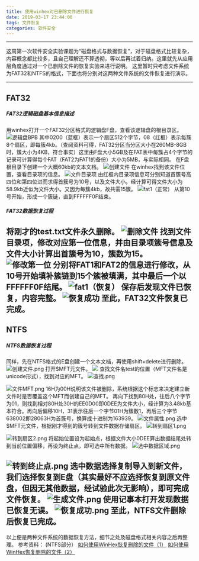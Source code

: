 ```yaml
---
title: 使用winhex对已删除文件进行恢复
date: 2019-03-17 23:44:00
tags: 文件恢复
categories: 软件安全
---
```

---
这周第一次软件安全实验课题为“磁盘格式与数据恢复”，对于磁盘格式比较复杂，内容概念都比较多，且自己理解还不算透彻，等以后再试着归纳。这里就先从应用层角度通过对一个已删除文件的恢复实验来进行说明。
这里暂时只考虑文件系统为FAT32和NTFS的格式，下面也将分别对这两种文件系统的文件恢复进行演示。
<!--more-->
---
## FAT32
##### FAT32逻辑磁盘基本信息描述
用winhex打开一个FAT32分区格式的逻辑盘F盘，查看该逻辑盘的根目录区。
![逻辑盘BPB](/使用winhex对已删除文件进行恢复/1.png)
其中0200（蓝框）表示一个扇区512个字节，08（红框）表示每簇8个扇区，即每簇4kb。（查阅资料可得，FAT32分区当分区大小在260MB-8GB时，簇大小为4KB，符合事实）这里由F盘大小5GB及在FAT表中每簇占4个字节的记录可计算得每个FAT（FAT2为FAT1的备份）大小为5MB，与实际相同。
在F盘根目录下创建一个大概60kb的文本文档。
![创建文件](/使用winhex对已删除文件进行恢复/2.png)
在winhex找到该文件位置，查看目录项的信息。
![文件目录项](/使用winhex对已删除文件进行恢复/3.png)
由红框内目录项信息可分别知道首簇号高四位和第四位进而求得首簇号为10号，以及文件大小。经计算可得文件大小为58.9kb近似为文件大小。又因为每簇4kb，故共需15簇。
![fat1（正常）](/使用winhex对已删除文件进行恢复/4.png)
从第10号开始，形成一个簇链，直到FFFFFF0F结束。
##### FAT32数据恢复过程
将刚才的test.txt文件永久删除。
![删除文件](/使用winhex对已删除文件进行恢复/5.png)
找到文件目录项，修改对应第一位信息，并由目录项簇号信息及文件大小计算出首簇号为10，簇数为15。
![修改第一位](/使用winhex对已删除文件进行恢复/6.png)
分别将FAT1和FAT2的信息进行修改，从10号开始填补簇链到15个簇被填满，其中最后一个以FFFFFF0F结尾。
![fat1（恢复）](/使用winhex对已删除文件进行恢复/7.png)
保存后发现文件已恢复，内容完整。
![恢复成功](/使用winhex对已删除文件进行恢复/8.png)
至此，FAT32文件恢复已完成。
---
## NTFS
##### NTFS数据恢复过程
同样，先在NTFS格式的E盘创建一个文本文档，再使用shift+delete进行删除。
![创建文件.png](/使用winhex对已删除文件进行恢复/9.png)
打开$MFT元文件。
![](/使用winhex对已删除文件进行恢复/10.png)
查找文件名test的位置（MFT文件名是unicode形式），找到对应的MFT。
![查找.png](/使用winhex对已删除文件进行恢复/11.png)

![文件MFT.png](/使用winhex对已删除文件进行恢复/12.png)
16H为00H说明该文件被删除，系统根据这个标志来决定建立新文件时是否覆盖这个MFT而创建自己的MFT。
再向下找到80H处，往后八个字节为01，则找到相对80H处30H的EE0D00即0DEE为文件大小，经计算为3.48kb基本符合。再向后偏移10H，31表示往后一个字节01H为簇数1，再后三个字节638002即28063H为首簇号，换算成十进制为163939。
![文件属性.png](/使用winhex对已删除文件进行恢复/13.png)
选中$MFT元文件，根据刚才得到的簇号转到文件数据存储扇区。
![转到扇区1.png](/使用winhex对已删除文件进行恢复/14.png)

![转到扇区2.png](/使用winhex对已删除文件进行恢复/15.png)
将起始位置设为起始点，根据文件大小0DEE算出数据结尾处转到当前位置偏移，再设为终止点，即可选中所有数据。
![选中数据区域.png](/使用winhex对已删除文件进行恢复/16.png)

![转到终止点.png](/使用winhex对已删除文件进行恢复/17.png)
选中数据选择复制导入到新文件，我们选择恢复到E盘（其实最好不应选择恢复到原文件盘，但因无其他数据，经试验此次无影响），即可完成文件恢复。
![生成文件.png](/使用winhex对已删除文件进行恢复/18.png)
使用记事本打开发现数据已恢复无误。
![恢复成功.png](/使用winhex对已删除文件进行恢复/19.png)
至此，NTFS文件删除后恢复已完成。
---
以上便是两种文件系统的数据恢复方法，细节之处及磁盘格式相关内容之后再整理。
参考资料：
(NTFS部分）
[如何使用WinHex恢复删除的文件（1）](http://www.webkaka.com/info/archives/system/2015/05/282147/)
[如何使用WinHex恢复删除的文件（2）](http://www.webkaka.com/info/archives/system/2015/05/282148/)






